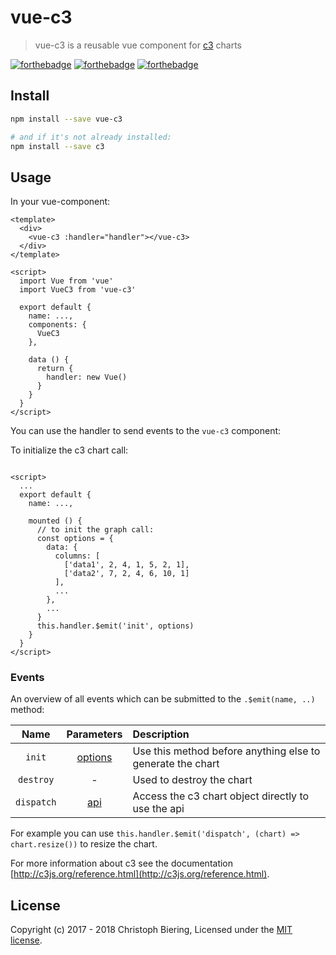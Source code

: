 # vue-c3

> vue-c3 is a reusable vue component for [c3](https://github.com/c3js/c3) charts

[![forthebadge](http://forthebadge.com/images/badges/built-with-love.svg)](http://forthebadge.com)
[![forthebadge](http://forthebadge.com/images/badges/made-with-vue.svg)](http://forthebadge.com)
[![forthebadge](http://forthebadge.com/images/badges/uses-js.svg)](http://forthebadge.com)

## Install

```bash
npm install --save vue-c3

# and if it's not already installed:
npm install --save c3
```

## Usage

In your vue-component:

```vue
<template>
  <div>
    <vue-c3 :handler="handler"></vue-c3>
  </div>
</template>

<script>
  import Vue from 'vue'
  import VueC3 from 'vue-c3'

  export default {
    name: ...,
    components: {
      VueC3
    },

    data () {
      return {
        handler: new Vue()
      }
    }
  }
</script>
```

You can use the handler to send events to the `vue-c3` component:

To initialize the c3 chart call:

```vue

<script>
  ...
  export default {
    name: ...,

    mounted () {
      // to init the graph call:
      const options = {
        data: {
          columns: [
            ['data1', 2, 4, 1, 5, 2, 1],
            ['data2', 7, 2, 4, 6, 10, 1]
          ],
          ...
        },
        ...
      }
      this.handler.$emit('init', options)
    }
  }
</script>
```

### Events

An overview of all events which can be submitted to the `.$emit(name, ..)` method:

|Name|Parameters|Description|
|:--:|:--:|:--|
|`init`|[options](http://c3js.org/reference.html)|Use this method before anything else to generate the chart|
|`destroy`|-|Used to destroy the chart|
|`dispatch`|[api](http://c3js.org/reference.html#api)|Access the c3 chart object directly to use the api|

For example you can use `this.handler.$emit('dispatch', (chart) => chart.resize())` to resize the chart.

For more information about c3 see the documentation [http://c3js.org/reference.html](http://c3js.org/reference.html).

## License

Copyright (c) 2017 - 2018 Christoph Biering, Licensed under the [MIT license](./LICENSE).
